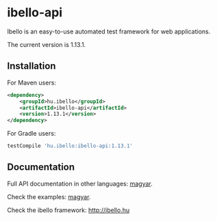 # ibello-api
Ibello is an easy-to-use automated test framework for web applications.

The current version is 1.13.1.

## Installation

For Maven users:

```xml
<dependency>
    <groupId>hu.ibello</groupId>
    <artifactId>ibello-api</artifactId>
    <version>1.13.1</version>
</dependency>
```

For Gradle users:

```groovy
testCompile 'hu.ibello:ibello-api:1.13.1'
```

## Documentation

Full API documentation in other languages: [magyar](documentation/API.hu.md).

Check the examples: [magyar](documentation/EXAMPLES.hu.md).

Check the ibello framework: http://ibello.hu


